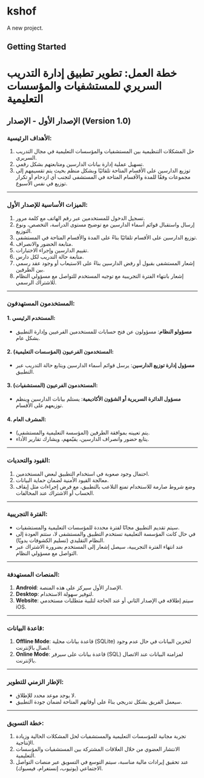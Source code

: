 # kshof

A new project.

## Getting Started

# خطة العمل: تطوير تطبيق إدارة التدريب السريري للمستشفيات والمؤسسات التعليمية  

## الإصدار الأول - الإصدار (Version 1.0)  

### الأهداف الرئيسية:  
1. حل المشكلات التنظيمية بين المستشفيات والمؤسسات التعليمية في مجال التدريب السريري.  
2. تسهيل عملية إدارة بيانات الدارسين ومتابعتهم بشكل رقمي.  
3. توزيع الدارسين على الأقسام المتاحة تلقائيًا وبشكل منظم بحيث يتم تقسيمهم إلى مجموعات وفقًا للمدة والأقسام المتاحة في المستشفى لتجنب أي ازدحام أو تكرار توزيع في نفس الأسبوع.  

---

### الميزات الأساسية للإصدار الأول:  
1. تسجيل الدخول للمستخدمين عبر رقم الهاتف مع كلمة مرور.  
2. إرسال واستقبال قوائم أسماء الدارسين مع توضيح مستوى الدراسة، التخصص، ونوع التوزيع.  
3. توزيع الدارسين على الأقسام تلقائيًا بناءً على المدة والأقسام المتاحة في المستشفى.  
4. متابعة الحضور والانصراف.  
5. تقييم الدارسين وإجراء الاختبارات.  
6. متابعة حالة التدريب لكل دارس.  
7. إشعار المستشفى بقبول أو رفض الدارسين بناءً على الاستيعاب أو وجود عقد رسمي بين الطرفين.  
8. إشعار بانتهاء الفترة التجريبية مع توجيه المستخدم للتواصل مع مسؤولي النظام للاشتراك الرسمي.  

---

### المستخدمون المستهدفون:  

#### 1. المستخدم الرئيسي:  
- **مسؤولو النظام**: مسؤولون عن فتح حسابات للمستخدمين الفرعيين وإدارة التطبيق بشكل عام.  

#### 2. المستخدمون الفرعيون (المؤسسات التعليمية):  
- **مسؤول إدارة توزيع الدارسين**: يرسل قوائم أسماء الدارسين ويتابع حالة التدريب عبر التطبيق.  

#### 3. المستخدمون الفرعيون (المستشفيات):  
- **مسؤول الدائرة السريرية أو الشؤون الأكاديمية**: يستلم بيانات الدارسين وينظم توزيعهم على الأقسام.  

#### 4. المشرف العام:  
- يتم تعيينه بموافقة الطرفين (المؤسسة التعليمية والمستشفى).  
- يتابع حضور وانصراف الدارسين، يقيّمهم، ويشارك تقارير الأداء.  

---

### القيود والتحديات:  
1. احتمال وجود صعوبة في استخدام التطبيق لبعض المستخدمين.  
2. معالجة القيود الأمنية لضمان حماية البيانات.  
3. وضع شروط صارمة للاستخدام تمنع التلاعب بالتطبيق، مع فرض إجراءات مثل إيقاف الحساب أو الاشتراك عند المخالفات.  

---

### الفترة التجريبية:  
- سيتم تقديم التطبيق مجانًا لفترة محددة للمؤسسات التعليمية والمستشفيات.  
- في حال كانت المؤسسة التعليمية تستخدم التطبيق والمستشفى لا، ستتم العودة إلى النظام التقليدي (تسليم الكشوفات يدويًا).  
- عند انتهاء الفترة التجريبية، سيصل إشعار إلى المستخدم بضرورة الاشتراك عبر التواصل مع مسؤولي النظام.  

---

### المنصات المستهدفة:  
1. **Android**: الإصدار الأول سيركز على هذه المنصة.  
2. **Desktop**: لتوفير سهولة الاستخدام.  
3. **Website**: سيتم إطلاقه في الإصدار الثاني أو عند الحاجة لتلبية متطلبات مستخدمي iOS.  

---

### قاعدة البيانات:  
1. **Offline Mode**: قاعدة بيانات محلية (SQLite) لتخزين البيانات في حال عدم وجود اتصال بالإنترنت.  
2. **Online Mode**: قاعدة بيانات على سيرفر (SQL) لمزامنة البيانات عند الاتصال بالإنترنت.  

---

### الإطار الزمني للتطوير:  
- لا يوجد موعد محدد للإطلاق.  
- سيعمل الفريق بشكل تدريجي بناءً على أوقاتهم المتاحة لضمان جودة التطبيق.  

---

### خطة التسويق:  
1. تجربة مجانية للمؤسسات التعليمية والمستشفيات لحل المشكلات الحالية وزيادة الإنتاجية.  
2. الانتشار العضوي من خلال العلاقات المشتركة بين المستشفيات والمؤسسات التعليمية.  
3. عند تحقيق إيرادات مالية مناسبة، سيتم التوسع في التسويق عبر منصات التواصل الاجتماعي (يوتيوب، إنستغرام، فيسبوك).
